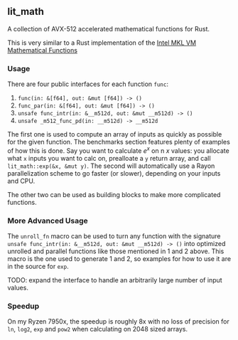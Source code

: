 ## lit_math
A collection of AVX-512 accelerated mathematical functions for Rust.

This is very similar to a Rust implementation of the [Intel MKL VM Mathematical Functions](https://www.intel.com/content/www/us/en/develop/documentation/onemkl-developer-reference-c/top/vector-mathematical-functions/vm-mathematical-functions.html)

### Usage

There are four public interfaces for each function `func`:
1. `func(in: &[f64], out: &mut [f64]) -> ()`
2. `func_par(in: &[f64], out: &mut [f64]) -> ()`
3. `unsafe func_intr(in: &__m512d, out: &mut __m512d) -> ()`
4. `unsafe _m512_func_pd(in: __m512d) -> __m512d`

The first one is used to compute an array of inputs as quickly as possible for the given function. The benchmarks section features plenty of examples of how this is done. Say you want to calculate $e^x$ on n $x$ values: you allocate what `x` inputs you want to calc on, prealloate a `y` return array, and call `lit_math::exp(&x, &mut y)`. The second will automatically use a Rayon parallelization scheme to go faster (or slower), depending on your inputs and CPU.

The other two can be used as building blocks to make more complicated functions.

### More Advanced Usage

The `unroll_fn` macro can be used to turn any function with the signature `unsafe func_intr(in: &__m512d, out: &mut __m512d) -> ()` into optimized unrolled and parallel functions like those mentioned in 1 and 2 above. This macro is the one used to generate 1 and 2, so examples for how to use it are in the source for `exp`.

TODO: expand the interface to handle an arbitrarily large number of input values.  

### Speedup

On my Ryzen 7950x, the speedup is roughly 8x with no loss of precision for `ln`, `log2`, `exp` and `pow2` when calculating on 2048 sized arrays.